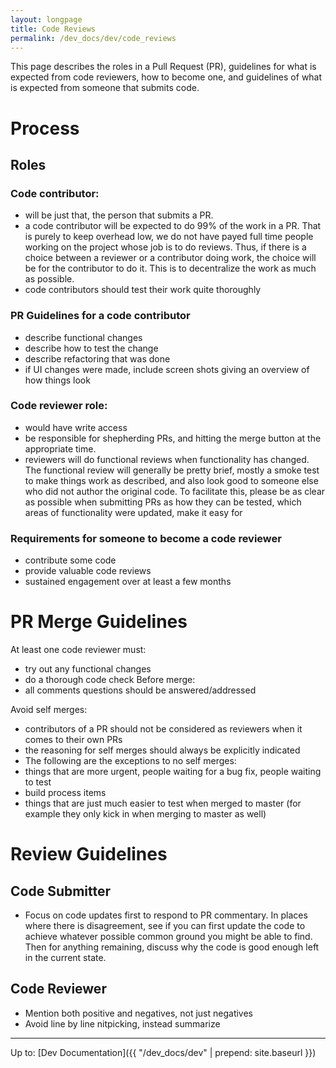 ```yaml
---
layout: longpage
title: Code Reviews
permalink: /dev_docs/dev/code_reviews
---
```


This page describes the roles in a Pull Request (PR), guidelines for what is expected from code reviewers, how to become one, and guidelines of what is expected from someone that submits code.

# Process

## Roles
### Code contributor:
- will be just that, the person that submits a PR.
- a code contributor will be expected to do 99% of the work in a PR. That is purely to keep overhead low, we do not have payed full time people working on the project whose job is to do reviews. Thus, if there is a choice between a reviewer or a contributor doing work, the choice will be for the contributor to do it. This is to decentralize the work as much as possible.
- code contributors should test their work quite thoroughly 

### PR Guidelines for a code contributor
- describe functional changes
- describe how to test the change
- describe refactoring that was done
- if UI changes were made, include screen shots giving an overview of how things look

### Code reviewer role:
- would have write access
- be responsible for shepherding PRs, and hitting the merge button at the appropriate time.
- reviewers will do functional reviews when functionality has changed. The functional review will generally be pretty brief, mostly a smoke test to make things work as described, and also look good to someone else who did not author the original code. To facilitate this, please be as clear as possible when submitting PRs as how they can be tested, which areas of functionality were updated, make it easy for 

### Requirements for someone to become a code reviewer
- contribute some code
- provide valuable code reviews
- sustained engagement over at least a few months

# PR Merge Guidelines

At least one code reviewer must:
- try out any functional changes
- do a thorough code check
Before merge:
- all comments questions should be answered/addressed

Avoid self merges:
- contributors of a PR should not be considered as reviewers when it comes to their own PRs
- the reasoning for self merges should always be explicitly indicated
- The following are the exceptions to no self merges:
 - things that are more urgent, people waiting for a bug fix, people waiting to test
 - build process items
 - things that are just much easier to test when merged to master  (for example they only kick in when merging to master as well)

# Review Guidelines

## Code Submitter
- Focus on code updates first to respond to PR commentary. In places where there is disagreement, see if you can first update the code to achieve whatever possible common ground you might be able to find. Then for anything remaining, discuss why the code is good enough left in the current state. 

## Code Reviewer
- Mention both positive and negatives, not just negatives
- Avoid line by line nitpicking, instead summarize

--------

Up to: [Dev Documentation]({{ "/dev_docs/dev" | prepend: site.baseurl }})
